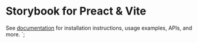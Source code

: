 # Storybook for Preact & Vite

See [documentation](https://storybook.js.org/docs/get-started/frameworks/preact-vite?renderer=preact) for installation instructions, usage examples, APIs, and more.
`;
